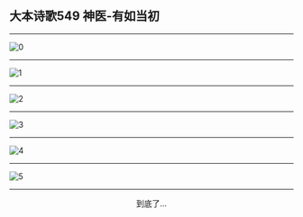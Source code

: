
## 大本诗歌549 神医-有如当初
        
<div id="aplayer0"></div>

---

<img alt="0" data-original="/data/d0549/0">

---

<img alt="1" data-original="/data/d0549/1">

---

<img alt="2" data-original="/data/d0549/2">

---

<img alt="3" data-original="/data/d0549/3">

---

<img alt="4" data-original="/data/d0549/4">

---

<img alt="5" data-original="/data/d0549/5">

---

<p style="text-align: center">到底了...</p>

<script src="/js/dist-view.js"></script>

<script>
MAIN.id = 'd0549';
        
const ap0 = new APlayer({
    container: document.getElementById('aplayer0'),
    volume: 1,
    loop: 'none',
    preload: 'none',
    audio: [{
        name: '大本诗歌549.mp3',
        artist: '大本诗歌',
        url: 'https://res.wx.qq.com/voice/getvoice?mediaid=MzI0NTk3MDM5M18yMjQ3NDk0NDY3',
        cover: '/favicon'
    }]
});
</script>
